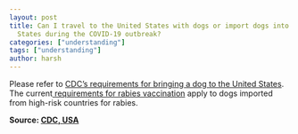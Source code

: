 ```yaml
---
layout: post
title: Can I travel to the United States with dogs or import dogs into the United
  States during the COVID-19 outbreak?
categories: ["understanding"]
tags: ["understanding"]
author: harsh
---
```


Please refer to [CDC’s requirements for bringing a dog to the United States](https://www.cdc.gov/importation/bringing-an-animal-into-the-united-states/index.html). The current[ requirements for rabies vaccination](https://www.cdc.gov/importation/bringing-an-animal-into-the-united-states/rabies-vaccine.html) apply to dogs imported from high-risk countries for rabies.

**Source: [CDC, USA](https://www.cdc.gov/coronavirus/2019-ncov/faq.html)**